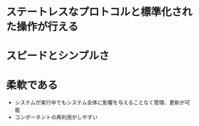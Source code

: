 # ステートレスなプロトコルと標準化された操作が行える



# スピードとシンプルさ


# 柔軟である
* システムが実行中でもシステム全体に影響を与えることなく管理、更新が可能
* コンポーネントの再利用がしやすい
